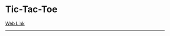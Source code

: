 # Tic-Tac-Toe

<a href="https://harsh01010.github.io/sorting-algorithm-visualizer/" target="_blank">Web Link</a><hr>
